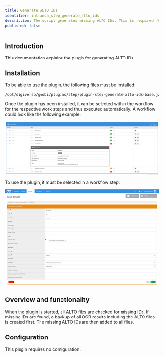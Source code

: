 ```yaml
---
title: Generate ALTO IDs
identifier: intranda_step_generate_alto_ids
description: The script generates missing ALTO IDs. This is required for the ALTO editor to work properly. Some external OCR tools don't provide these ALTO IDs. This script can then be used to generate them afterwards.
published: false
---
```


## Introduction
This documentation explains the plugin for generating ALTO IDs.

## Installation
To be able to use the plugin, the following files must be installed:

```bash
/opt/digiverso/goobi/plugins/step/plugin-step-generate-alto-ids-base.jar
```

Once the plugin has been installed, it can be selected within the workflow for the respective work steps and thus executed automatically. A workflow could look like the following example:

![Example of a workflow structure](screen1_en.png)

To use the plugin, it must be selected in a workflow step:

![Configuration of the workflow step for using the plugin](screen2_en.png)


## Overview and functionality
When the plugin is started, all ALTO files are checked for missing IDs.
If missing IDs are found, a backup of all OCR results including the ALTO files is created first.
The missing ALTO IDs are then added to all files.


## Configuration
This plugin requires no configuration.
